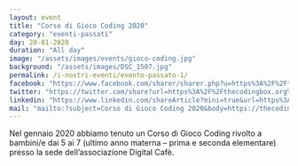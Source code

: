 ```yaml
---
layout: event
title: "Corso di Gioco Coding 2020"
category: "eventi-passati"
day: 20-01-2020
duration: "All day"
image: "/assets/images/events/gioco-coding.jpg"
background: "/assets/images/DSC_1507.jpg"
permalink: /i-nostri-eventi/evento-passato-1/
facebook: "https://www.facebook.com/sharer/sharer.php?u=https%3A%2F%2Fthecodingbox.org%2Fevents%2Fevento-passato-1%2F"
twitter: "https://twitter.com/share?url=https%3A%2F%2Fthecodingbox.org%2Fevents%2Fevento-passato-1%2F"
linkedin: "https://www.linkedin.com/shareArticle?mini=true&url=https%3A%2F%2Fthecodingbox.org%2Fevents%2Fevento-passato-1%2F"
mail: "mailto:?subject=Corso di Gioco Coding 2020&body=https://thecodingbox.org/events/evento-passato-1/"
---
```


Nel gennaio 2020 abbiamo tenuto un Corso di Gioco Coding rivolto a bambini/e dai 5 ai 7 (ultimo anno materna – prima e
seconda elementare) presso la sede dell’associazione Digital Cafè.
